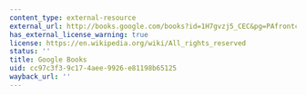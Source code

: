```yaml
---
content_type: external-resource
external_url: http://books.google.com/books?id=1H7gvzj5_CEC&pg=PAfrontcover#v=onepage
has_external_license_warning: true
license: https://en.wikipedia.org/wiki/All_rights_reserved
status: ''
title: Google Books
uid: cc97c3f3-9c17-4aee-9926-e81198b65125
wayback_url: ''
---
```

